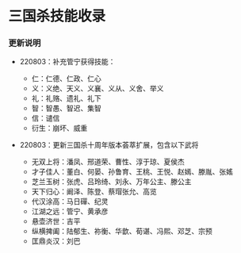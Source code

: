 # 三国杀技能收录

### 更新说明

 - 220803：补充管宁获得技能：
    - 仁：仁德、仁政、仁心
    - 义：义绝、天义、义襄、义从、义舍、举义
    - 礼：礼赂、遗礼、礼下
    - 智：智愚、智迟、集智
    - 信：谴信
    - 衍生：崩坏、威重

 - 220803：更新三国杀十周年版本荟萃扩展，包含以下武将
    - 无双上将：潘凤、邢道荣、曹性、淳于琼、夏侯杰
    - 才子佳人：董白、何晏、孙鲁育、王桃、王悦、赵嫣、滕胤、张媱
    - 芝兰玉树：张虎、吕玲绮、刘永、万年公主、滕公主
    - 天下归心：阚泽、陈登、蔡瑁张允、高览
    - 代汉涂高：马日磾、纪灵
    - 江湖之远：管宁、黄承彦
    - 悬壶济世：吉平
    - 纵横捭阖：陆郁生、祢衡、华歆、荀谌、冯熙、邓芝、宗预
    - 匡鼎炎汉：刘巴
